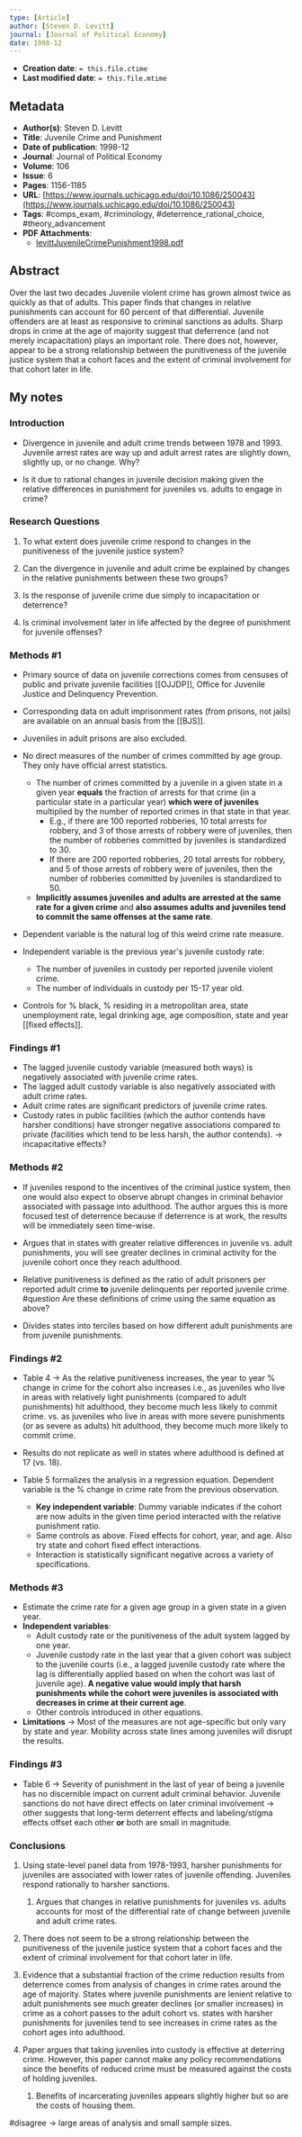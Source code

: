 ```yaml
---
type: [Article]
author: [Steven D. Levitt]
journal: [Journal of Political Economy]
date: 1998-12
---
```


* **Creation date**: `= this.file.ctime`
* **Last modified date**: `= this.file.mtime`

## Metadata

* **Author(s)**: Steven D. Levitt
* **Title**: Juvenile Crime and Punishment
* **Date of publication**: 1998-12
* **Journal**: Journal of Political Economy
* **Volume**: 106
* **Issue**: 6
* **Pages**: 1156-1185
* **URL**: [https://www.journals.uchicago.edu/doi/10.1086/250043](https://www.journals.uchicago.edu/doi/10.1086/250043)
* **Tags**: #comps_exam, #criminology, #deterrence_rational_choice, #theory_advancement
* **PDF Attachments**:
  * [levittJuvenileCrimePunishment1998.pdf](zotero://open-pdf/library/items/EFRTKCTM)

## Abstract

Over the last two decades Juvenile violent crime has grown almost twice as quickly as that of adults. This paper finds that changes in relative punishments can account for 60 percent of that differential. Juvenile offenders are at least as responsive to criminal sanctions as adults. Sharp drops in crime at the age of majority suggest that deferrence (and not merely incapacitation) plays an important role. There does not, however, appear to be a strong relationship between the punitiveness of the juvenile justice system that a cohort faces and the extent of criminal involvement for that cohort later in life.

## My notes

### Introduction

* Divergence in juvenile and adult crime trends between 1978 and 1993. Juvenile arrest rates are way up and adult arrest rates are slightly down, slightly up, or no change. Why?
  
* Is it due to rational changes in juvenile decision making given the relative differences in punishment for juveniles vs. adults to engage in crime?

### Research Questions

1. To what extent does juvenile crime respond to changes in the punitiveness of the juvenile justice system?
   
2. Can the divergence in juvenile and adult crime be explained by changes in the relative punishments between these two groups?
   
3. Is the response of juvenile crime due simply to incapacitation or deterrence?
   
4. Is criminal involvement later in life affected by the degree of punishment for juvenile offenses?

### Methods #1

* Primary source of data on juvenile corrections comes from censuses of public and private juvenile facilities [[OJJDP]], Office for Juvenile Justice and Delinquency Prevention.
  
* Corresponding data on adult imprisonment rates (from prisons, not jails) are available on an annual basis from the [[BJS]].
  
* Juveniles in adult prisons are also excluded.
  
* No direct measures of the number of crimes committed by age group. They only have official arrest statistics.
	* The number of crimes committed by a juvenile in a given state in a given year **equals** the fraction of arrests for that crime (in a particular state in a particular year) **which were of juveniles** multiplied by the number of reported crimes in that state in that year.
		* E.g., if there are 100 reported robberies, 10 total arrests for robbery, and 3 of those arrests of robbery were of juveniles, then the number of robberies committed by juveniles is standardized to 30.
		* If there are 200 reported robberies, 20 total arrests for robbery, and 5 of those arrests of robbery were of juveniles, then the number of robberies committed by juveniles is standardized to 50.
	* **Implicitly assumes juveniles and adults are arrested at the same rate for a given crime** and **also assumes adults and juveniles tend to commit the same offenses at the same rate**.
	  
* Dependent variable is the natural log of this weird crime rate measure.
* Independent variable is the previous year's juvenile custody rate:
	* The number of juveniles in custody per reported juvenile violent crime.
	* The number of individuals in custody per 15-17 year old.
* Controls for % black, % residing in a metropolitan area, state unemployment rate, legal drinking age, age composition, state and year [[fixed effects]].

### Findings #1

* The lagged juvenile custody variable (measured both ways) is negatively associated with juvenile crime rates.
* The lagged adult custody variable is also negatively associated with adult crime rates.
* Adult crime rates are significant predictors of juvenile crime rates.
* Custody rates in public facilities (which the author contends have harsher conditions) have stronger negative associations compared to private (facilities which tend to be less harsh, the author contends). -> incapacitative effects?

### Methods #2

* If juveniles respond to the incentives of the criminal justice system, then one would also expect to observe abrupt changes in criminal behavior associated with passage into adulthood. The author argues this is more focused test of deterrence because if deterrence is at work, the results will be immediately seen time-wise.
  
* Argues that in states with greater relative differences in juvenile vs. adult punishments, you will see greater declines in criminal activity for the juvenile cohort once they reach adulthood.
  
* Relative punitiveness is defined as the ratio of adult prisoners per reported adult crime **to** juvenile delinquents per reported juvenile crime. #question Are these definitions of crime using the same equation as above?
  
* Divides states into terciles based on how different adult punishments are from juvenile punishments.

### Findings #2

* Table 4 -> As the relative punitiveness increases, the year to year % change in crime for the cohort also increases i.e., as juveniles who live in areas with relatively light punishments (compared to adult punishments) hit adulthood, they become much less likely to commit crime. vs. as juveniles who live in areas with more severe punishments (or as severe as adults) hit adulthood, they become much more likely to commit crime.
  
* Results do not replicate as well in states where adulthood is defined at 17 (vs. 18).
  
* Table 5 formalizes the analysis in a regression equation. Dependent variable is the % change in crime rate from the previous observation.
	* **Key independent variable**: Dummy variable indicates if the cohort are now adults in the given time period interacted with the relative punishment ratio.
	* Same controls as above. Fixed effects for cohort, year, and age. Also try state and cohort fixed effect interactions.
	* Interaction is statistically significant negative across a variety of specifications.

### Methods #3

* Estimate the crime rate for a given age group in a given state in a given year.
* **Independent variables**:
	* Adult custody rate or the punitiveness of the adult system lagged by one year.
	* Juvenile custody rate in the last year that a given cohort was subject to the juvenile courts (i.e., a lagged juvenile custody rate where the lag is differentially applied based on when the cohort was last of juvenile age). **A negative value would imply that harsh punishments while the cohort were juveniles is associated with decreases in crime at their current age**.
	* Other controls introduced in other equations.
* **Limitations** -> Most of the measures are not age-specific but only vary by state and year. Mobility across state lines among juveniles will disrupt the results.

### Findings #3

* Table 6 -> Severity of punishment in the last of year of being a juvenile has no discernible impact on current adult criminal behavior. Juvenile sanctions do not have direct effects on later criminal involvement -> other suggests that long-term deterrent effects and labeling/stigma effects offset each other **or** both are small in magnitude.

### Conclusions

1. Using state-level panel data from 1978-1993, harsher punishments for juveniles are associated with lower rates of juvenile offending. Juveniles respond rationally to harsher sanctions.
	1. Argues that changes in relative punishments for juveniles vs. adults accounts for most of the differential rate of change between juvenile and adult crime rates.
   
2. There does not seem to be a strong relationship between the punitiveness of the juvenile justice system that a cohort faces and the extent of criminal involvement for that cohort later in life.
   
3. Evidence that a substantial fraction of the crime reduction results from deterrence comes from analysis of changes in crime rates around the age of majority. States where juvenile punishments are lenient relative to adult punishments see much greater declines (or smaller increases) in crime as a cohort passes to the adult cohort vs. states with harsher punishments for juveniles tend to see increases in crime rates as the cohort ages into adulthood.

4. Paper argues that taking juveniles into custody is effective at deterring crime. However, this paper cannot make any policy recommendations since the benefits of reduced crime must be measured against the costs of holding juveniles.
	1. Benefits of incarcerating juveniles appears slightly higher but so are the costs of housing them.

#disagree -> large areas of analysis and small sample sizes.